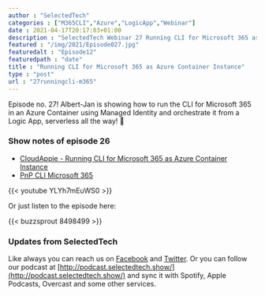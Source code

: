 ```yaml
---
author : "SelectedTech"
categories : ["M365CLI","Azure","LogicApp","Webinar"]
date : 2021-04-17T20:17:03+01:00
description : "SelectedTech Webinar 27 Running CLI for Microsoft 365 as Azure Container Instance"
featured : "/img/2021/Episode027.jpg"
featuredalt : "Episode12"
featuredpath : "date"
title : "Running CLI for Microsoft 365 as Azure Container Instance"
type : "post"
url : "27runningcli-m365"
---
```


Episode no. 27! Albert-Jan is showing how to run the CLI for Microsoft 365 in an Azure Container using Managed Identity and orchestrate it from a Logic App, serverless all the way! 🚀

### Show notes of episode 26

- [CloudAppie - Running CLI for Microsoft 365 as Azure Container Instance](https://www.cloudappie.nl/running-m365-cli-container-instances/)
- [PnP CLI Microsoft 365](https://pnp.github.io/cli-microsoft365/)

{{< youtube YLYh7mEuWS0 >}}

Or just listen to the episode here:

{{< buzzsprout 8498499 >}}

### Updates from SelectedTech

Like always you can reach us on [Facebook](https://www.facebook.com/SelectedTechPage/) and [Twitter](https://twitter.com/selectedtech). Or you can follow our podcast at [http://podcast.selectedtech.show/](http://podcast.selectedtech.show/) and sync it with Spotify, Apple Podcasts, Overcast and some other services.
